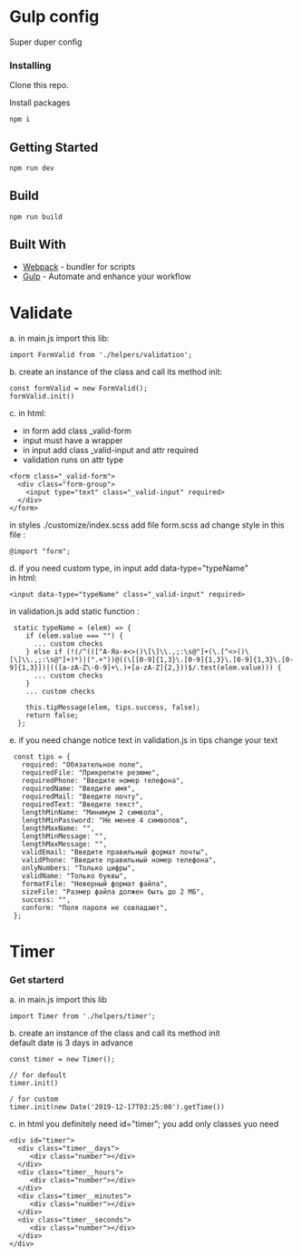 # Gulp config

Super duper config



### Installing

Clone this repo.

Install packages

```
npm i
```


## Getting Started

```
npm run dev
```

## Build

```
npm run build
```

## Built With

* [Webpack](https://webpack.js.org/) - bundler for scripts
* [Gulp](https://gulpjs.com/) - Automate and enhance your workflow


# Validate

a. in main.js import this lib:
```
import FormValid from './helpers/validation';
```

b. create an instance of the class and call its method init:
```
const formValid = new FormValid();
formValid.init()
```
c. in html: <br> 
  - in form add class _valid-form
  - input must have a wrapper
  - in input add class _valid-input and attr required
  - validation runs on attr type
```
<form class="_valid-form">
  <div class="form-group">
    <input type="text" class="_valid-input" required>
  </div>
</form>
```
in styles ./customize/index.scss add file form.scss ad change style in this file
:
```
@import "form";
```

d. if you need custom type, in input add data-type="typeName" <br>
in html:
```
<input data-type="typeName" class="_valid-input" required>
```
in validation.js add static function :
```
 static typeName = (elem) => {
    if (elem.value === "") {
      ... custom checks
    } else if (!(/^(([^А-Яа-я<>()\[\]\\.,;:\s@"]+(\.[^<>()\[\]\\.,;:\s@"]+)*)|(".+"))@((\[[0-9]{1,3}\.[0-9]{1,3}\.[0-9]{1,3}\.[0-9]{1,3}])|(([a-zA-Z\-0-9]+\.)+[a-zA-Z]{2,}))$/.test(elem.value))) {
      ... custom checks
    }
    ... custom checks
    
    this.tipMessage(elem, tips.success, false);
    return false;
  };
```

e. if you need change notice text
in validation.js in tips change your text
```
 const tips = {
   required: "Обязательное поле",
   requiredFile: "Прикрепите резюме",
   requiredPhone: "Введите номер телефона",
   requiredName: "Введите имя",
   requiredMail: "Введите почту",
   requiredText: "Введите текст",
   lengthMinName: "Минимум 2 символа",
   lengthMinPassword: "Не менее 4 символов",
   lengthMaxName: "",
   lengthMinMessage: "",
   lengthMaxMessage: "",
   validEmail: "Введите правильный формат почты",
   validPhone: "Введите правильный номер телефона",
   onlyNumbers: "Только цифры",
   validName: "Только буквы",
   formatFile: "Неверный формат файла",
   sizeFile: "Размер файла должен быть до 2 МБ",
   success: "",
   conform: "Поля пароля не совпадают",
 };
```


# Timer

### Get starterd

a. in main.js import this lib
```
import Timer from './helpers/timer';
```

b. create an instance of the class and call its method init <br>
default date is 3 days in advance
```
const timer = new Timer();

// for defoult
timer.init()

/ for custom
timer.init(new Date('2019-12-17T03:25:00').getTime())
```

c. in html you definitely need id="timer"; you add only classes yuo need

```
<div id="timer">
  <div class="timer__days">
     <div class="number"></div>
  </div>
  <div class="timer__hours">
     <div class="number"></div>
  </div>
  <div class="timer__minutes">
     <div class="number"></div>
  </div>
  <div class="timer__seconds">
     <div class="number"></div>
  </div>
</div>
```
